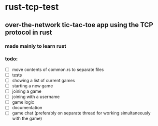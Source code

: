 # rust-tcp-test
## over-the-network tic-tac-toe app using the TCP protocol in rust

### made mainly to learn rust

### todo:
- [ ] move contents of common.rs to separate files
- [ ] tests
- [ ] showing a list of current games
- [ ] starting a new game
- [ ] joining a game
- [ ] joining with a username
- [ ] game logic
- [ ] documentation
- [ ] game chat (preferably on separate thread for working simultaneously with the game)
